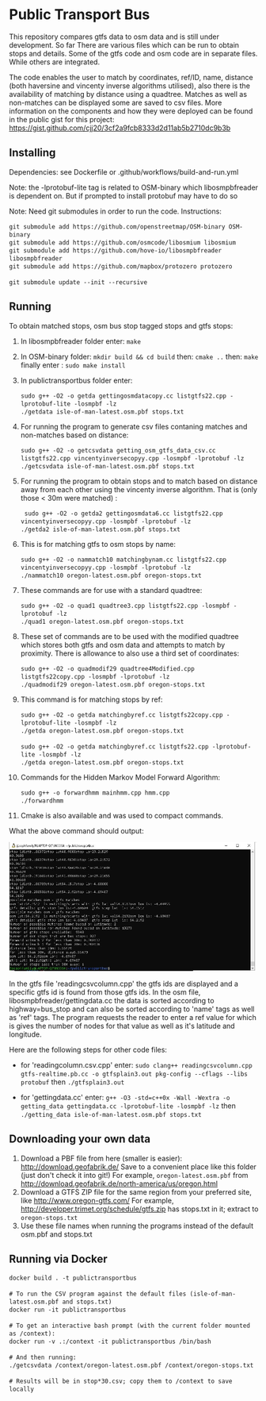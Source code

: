 # Public Transport Bus

This repository compares gtfs data to osm data and is still under development. So far There are various files which can be run to obtain stops and details. Some of the  gtfs code and osm code are in separate files. While others are integrated. 
 

The code enables the user to match by coordinates, ref/ID, name, distance (both haversine and vincenty inverse algorithms utilised), also there is the availability of matching by distance using a quadtree. Matches as well as non-matches can be displayed some are saved to csv files. More information on the components and how they were deployed can be found in the public gist for this project: https://gist.github.com/cjj20/3cf2a9fcb8333d2d11ab5b2710dc9b3b


## Installing

Dependencies: see Dockerfile or .github/workflows/build-and-run.yml

Note: the -lprotobuf-lite tag is related to OSM-binary which libosmpbfreader is dependent on. But if prompted to install protobuf may have to do so

Note: Need git submodules in order to run the code. Instructions: 

```
git submodule add https://github.com/openstreetmap/OSM-binary OSM-binary
git submodule add https://github.com/osmcode/libosmium libosmium
git submodule add https://github.com/hove-io/libosmpbfreader libosmpbfreader
git submodule add https://github.com/mapbox/protozero protozero

git submodule update --init --recursive
```

## Running

To obtain matched stops, osm bus stop tagged stops and gtfs stops:
1. In libosmpbfreader folder enter: ``make``
2. In OSM-binary folder: ``mkdir build && cd build``  then: ``cmake ..``   then: ``make`` finally enter : ``sudo make install``
3. In publictransportbus folder enter: 
    ```
    sudo g++ -O2 -o getda gettingosmdatacopy.cc listgtfs22.cpp -lprotobuf-lite -losmpbf -lz
    ./getdata isle-of-man-latest.osm.pbf stops.txt
    ```
4. For running the program to generate csv files contaning matches and non-matches based on distance: 
   ```
   sudo g++ -O2 -o getcsvdata getting_osm_gtfs_data_csv.cc listgtfs22.cpp vincentyinversecopyy.cpp -losmpbf -lprotobuf -lz
   ./getcsvdata isle-of-man-latest.osm.pbf stops.txt
   ```
5. For running the program to obtain stops and to match based on distance away from each other using the vincenty inverse algorithm. That is (only those < 30m were matched) :
   ```
    sudo g++ -O2 -o getda2 gettingosmdata6.cc listgtfs22.cpp vincentyinversecopyy.cpp -losmpbf -lprotobuf -lz
   ./getda2 isle-of-man-latest.osm.pbf stops.txt
   ```
6. This is for matching gtfs to osm stops by name:
    ```
    sudo g++ -O2 -o nammatch10 matchingbynam.cc listgtfs22.cpp vincentyinversecopyy.cpp -losmpbf -lprotobuf -lz
    ./nammatch10 oregon-latest.osm.pbf oregon-stops.txt
    ```
7. These commands are for use with a standard quadtree:
   ```
   sudo g++ -O2 -o quad1 quadtree3.cpp listgtfs22.cpp -losmpbf -lprotobuf -lz
   ./quad1 oregon-latest.osm.pbf oregon-stops.txt
   ```
8. These set of commands are to be used with the modified quadtree which stores both gtfs and osm data and attempts to match by proximity. There is allowance to also use a third set of coordinates:
     ```
     sudo g++ -O2 -o quadmodif29 quadtree4Modified.cpp listgtfs22copy.cpp -losmpbf -lprotobuf -lz
     ./quadmodif29 oregon-latest.osm.pbf oregon-stops.txt
     ```
9.  This command is for matching stops by ref: 
     ```
     sudo g++ -O2 -o getda matchingbyref.cc listgtfs22copy.cpp -lprotobuf-lite -losmpbf -lz
     ./getda oregon-latest.osm.pbf oregon-stops.txt
	 
	 sudo g++ -O2 -o getda matchingbyref.cc listgtfs22.cpp -lprotobuf-lite -losmpbf -lz
     ./getda oregon-latest.osm.pbf oregon-stops.txt
	 
     ```

10. Commands for the Hidden Markov Model Forward Algorithm: 
     ```
     sudo g++ -o forwardhmm mainhmm.cpp hmm.cpp
     ./forwardhmm
     ```
11. Cmake is also available and was used to compact commands.

What the above command should output:

<img width="500dp" src=".github/comparison - distance for coordinates.jpg">

In the gtfs file 'readingcsvcolumn.cpp' the gtfs ids are displayed and a specific gtfs id is found from those gtfs ids. In the osm file, libosmpbfreader/gettingdata.cc the data is sorted according to highway=bus_stop and can also be sorted according to 'name' tags as well as 'ref' tags.
The program requests the reader to enter a ref value for which is gives the number of nodes for that value as well as it's latitude and longitude.

Here are the following steps for other code files: 
- for 'readingcolumn.csv.cpp' enter: ``sudo clang++ readingcsvcolumn.cpp gtfs-realtime.pb.cc -o gtfsplain3.out pkg-config --cflags --libs protobuf`` then ``./gtfsplain3.out``

- for 'gettingdata.cc' enter: ``g++ -O3 -std=c++0x -Wall -Wextra -o getting_data gettingdata.cc -lprotobuf-lite -losmpbf -lz`` then ``./getting_data isle-of-man-latest.osm.pbf stops.txt``

## Downloading your own data

1. Download a PBF file from here (smaller is easier): http://download.geofabrik.de/
   Save to a convenient place like this folder (just don't check it into git!)
   For example, `oregon-latest.osm.pbf` from http://download.geofabrik.de/north-america/us/oregon.html
2. Download a GTFS ZIP file for the same region from your preferred site, like http://www.oregon-gtfs.com/
   For example, http://developer.trimet.org/schedule/gtfs.zip has stops.txt in it; extract to `oregon-stops.txt`
3. Use these file names when running the programs instead of the default osm.pbf and stops.txt

## Running via Docker

```
docker build . -t publictransportbus

# To run the CSV program against the default files (isle-of-man-latest.osm.pbf and stops.txt)
docker run -it publictransportbus

# To get an interactive bash prompt (with the current folder mounted as /context):
docker run -v .:/context -it publictransportbus /bin/bash

# And then running:
./getcsvdata /context/oregon-latest.osm.pbf /context/oregon-stops.txt

# Results will be in stop*30.csv; copy them to /context to save locally
```
